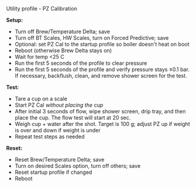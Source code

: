 Utility profile - PZ Calibration

**Setup:**
- Turn off Brew/Temperature Delta; save
- Turn off BT Scales, HW Scales, turn on Forced Predictive; save
- Optional: set PZ Cal to the startup profile so boiler doesn't heat on boot
- Reboot (otherwise Brew Delta stays on)
- Wait for temp <25 C
- Run the first 5 seconds of the profile to clear pressure
- Run the first 5 seconds of the profile and verify pressure stays ≤0.1 bar. If necessary, backflush, clean, and remove shower screen for the test. 

**Test:**
- Tare a cup on a scale
- Start PZ Cal *without placing the cup*
- After initial 3 seconds of flow, wipe shower screen, drip tray, and then place the cup. The flow test will start at 20 sec.
- Weigh cup + water after the shot. Target is 100 g; adjust PZ up if weight is over and down if weight is under 
- Repeat test steps as needed

**Reset:**
- Reset Brew/Temperature Delta; save
- Turn on desired Scales option, turn off others; save
- Reset startup profile if changed
- Reboot